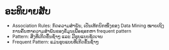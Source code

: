 # ອະທິບາຍສັບ

- Association Rules: ກົດຄວາມສຳພັນ, ເປັນເທັກນິກໜຶ່ງຂອງ Data Mining ໝາຍເຖິງການຄົ້ນຫາຄວາມສຳພັນຂອງຂໍ້ມູນເພື່ອຊອກຫາ frequent pattern
- Pattern: ສິ່ງທີ່ເກີດຂຶ້ນຊ້ຳໆ ແລະ ມີີຮຸບແບບຊັດເຈນ 
- Frequent Pattern: ແມ່ນຮູບແບບທີ່ເກີດຂຶ້ນຊ້ຳໆ